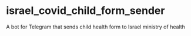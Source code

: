 # israel_covid_child_form_sender
A bot for Telegram that sends child health form to Israel ministry of health
